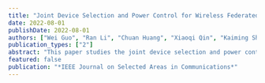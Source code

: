 ```yaml
---
title: "Joint Device Selection and Power Control for Wireless Federated Learning"
date: 2022-08-01
publishDate: 2022-08-01
authors: ["Wei Guo", "Ran Li", "Chuan Huang", "Xiaoqi Qin", "Kaiming Shen", "Wei Zhang"]
publication_types: ["2"]
abstract: "This paper studies the joint device selection and power control scheme for wireless federated learning (FL), considering both the downlink and uplink communications between the parameter server (PS) and the terminal devices. In each round of model training, the PS first broadcasts the global model to the terminal devices in an analog fashion, and then the terminal devices perform local training and upload the updated model parameters to the PS via over-the-air computation (AirComp). First, we propose an AirComp-based adaptive reweighing scheme for the aggregation of local updated models, where the model aggregation weights are directly determined by the uplink transmit power values of the selected devices and which enables the joint learning and communication optimization simply by the device selection and power control. Furthermore, we provide a convergence analysis for the proposed wireless FL algorithm and the upper bound on the expected optimality gap between the expected and optimal global loss values is derived. With instantaneous channel state information (CSI), we formulate the optimality gap minimization problems under both the individual and sum uplink transmit power constraints, respectively, which are shown to be solved by the semidefinite programming (SDR) technique. Numerical results reveal that our proposed wireless FL algorithm achieves close to the best performance by using the ideal FedAvg scheme with error-free model exchange and full device participation."
featured: false
publication: "*IEEE Journal on Selected Areas in Communications*"
---
```

